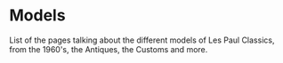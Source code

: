 # Models

List of the pages talking about the different models of Les Paul Classics,
from the 1960's, the Antiques, the Customs and more.
